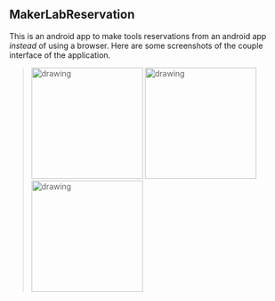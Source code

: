 ## MakerLabReservation

This is an android app to make tools reservations from an android app _instead_ of using a browser.
Here are some screenshots of the couple interface of the application.

> <img src="https://github.com/as-bestinclass/MakerLabReservation/blob/master/Screenshot_20191130-050350.png" alt="drawing" width="200"/>
> <img src="https://github.com/as-bestinclass/MakerLabReservation/blob/master/Screenshot_20191130-050353.png" alt="drawing" width="200"/>
> <img src="https://github.com/as-bestinclass/MakerLabReservation/blob/master/Screenshot_20191130-050404.png" alt="drawing" width="200"/>


